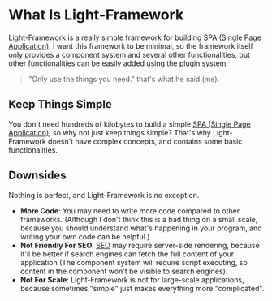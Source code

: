 # What Is Light-Framework
Light-Framework is a really simple framework for building [SPA (Single Page Application)](https://en.wikipedia.org/wiki/Single-page_application). I want this framework to be minimal, so the framework itself only provides a component system and several other functionalities, but other functionalities can be easily added using the plugin system.

> "Only use the things you need." that's what he said (me).

## Keep Things Simple
You don't need hundreds of kilobytes to build a simple [SPA (Single Page Application)](https://en.wikipedia.org/wiki/Single-page_application), so why not just keep things simple? That's why Light-Framework doesn't have complex concepts, and contains some basic functionalities.

## Downsides
Nothing is perfect, and Light-Framework is no exception.

* **More Code**: You may need to write more code compared to other frameworks. (Although I don't think this is a bad thing on a small scale, because you should understand what's happening in your program, and writing your own code can be helpful.)
* **Not Friendly For SEO**: [SEO](https://en.wikipedia.org/wiki/Search_engine_optimization) may require server-side rendering, because it'll be better if search engines can fetch the full content of your application (The component system will require script executing, so content in the component won't be visible to search engines).
* **Not For Scale**: Light-Framework is not for large-scale applications, because sometimes "simple" just makes everything more "complicated".
